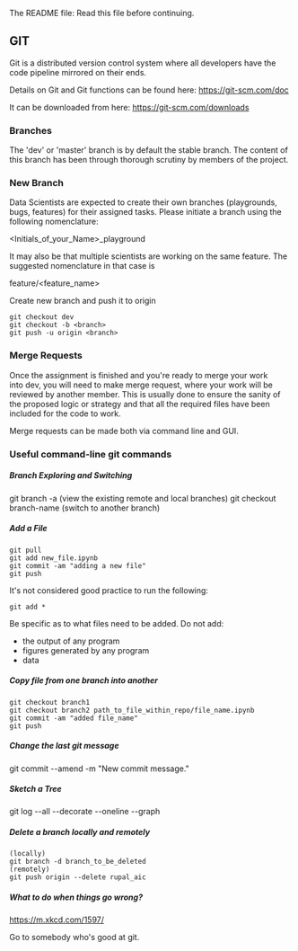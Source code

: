 The README file: Read this file before continuing.

## GIT

Git is a distributed version control system where all developers have the code pipeline mirrored on their ends.

Details on Git and Git functions can be found here: https://git-scm.com/doc

It can be downloaded from here: https://git-scm.com/downloads
 

### Branches

The 'dev' or 'master' branch is by default the stable branch. The content of this branch has been through thorough scrutiny by members of the project. 

### New Branch

Data Scientists are expected to create their own branches (playgrounds, bugs, features) for their assigned tasks. Please initiate a branch using the following nomenclature:

<Initials_of_your_Name>_playground

It may also be that multiple scientists are working on the same feature. The suggested nomenclature in that case is 

feature/<feature_name>

Create new branch and push it to origin

```
git checkout dev
git checkout -b <branch>
git push -u origin <branch>
```

### Merge Requests

Once the assignment is finished and you're ready to merge your work into dev, you will need to make merge request, where your work will be reviewed by another member. This is usually done to ensure the sanity of the proposed logic or strategy and that all the required files have been included for the code to work.

Merge requests can be made both via command line and GUI. 

### Useful command-line git commands 

##### Branch Exploring and Switching

git branch -a (view the existing remote and local branches)
git checkout branch-name (switch to another branch)

##### Add a File

```
git pull 
git add new_file.ipynb 
git commit -am "adding a new file" 
git push 
```

It's not considered good practice to run the following:

```
git add *
```

Be specific as to what files need to be added. Do not add:

- the output of any program
- figures generated by any program
- data

##### Copy file from one branch into another

```
git checkout branch1
git checkout branch2 path_to_file_within_repo/file_name.ipynb
git commit -am "added file_name"
git push
```

##### Change the last git message

git commit --amend -m "New commit message."

##### Sketch a Tree

git log --all --decorate --oneline --graph

##### Delete a branch locally and remotely

```
(locally)
git branch -d branch_to_be_deleted
(remotely)
git push origin --delete rupal_aic
```

##### What to do when things go wrong?

https://m.xkcd.com/1597/

Go to somebody who's good at git.
